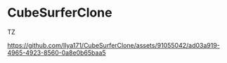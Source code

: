 # CubeSurferClone
TZ


https://github.com/Ilya171/CubeSurferClone/assets/91055042/ad03a919-4965-4923-8560-0a8e0b65baa5


